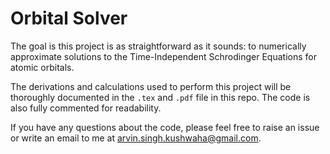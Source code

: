 
# Orbital Solver

The goal is this project is as straightforward as it sounds: to numerically approximate solutions to the Time-Independent Schrodinger Equations for atomic orbitals.

The derivations and calculations used to perform this project will be thoroughly documented in the `.tex` and `.pdf` file in this repo. The code is also fully commented for readability.

If you have any questions about the code, please feel free to raise an issue or write an email to me at [arvin.singh.kushwaha@gmail.com](mailto:arvin.singh.kushwaha@gmail.com).
